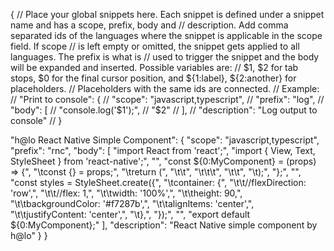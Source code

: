 {
  // Place your global snippets here. Each snippet is defined under a snippet name and has a scope, prefix, body and
  // description. Add comma separated ids of the languages where the snippet is applicable in the scope field. If scope
  // is left empty or omitted, the snippet gets applied to all languages. The prefix is what is
  // used to trigger the snippet and the body will be expanded and inserted. Possible variables are:
  // $1, $2 for tab stops, $0 for the final cursor position, and ${1:label}, ${2:another} for placeholders.
  // Placeholders with the same ids are connected.
  // Example:
  // "Print to console": {
  // 	"scope": "javascript,typescript",
  // 	"prefix": "log",
  // 	"body": [
  // 		"console.log('$1');",
  // 		"$2"
  // 	],
  // 	"description": "Log output to console"
  // }

  "h@lo React Native Simple Component": {
    "scope": "javascript,typescript",
    "prefix": "rnc",
    "body": [
      "import React from 'react';",
      "import { View, Text, StyleSheet } from 'react-native';",
      "",
      "const ${0:MyComponent} = (props) => {",
      "\tconst {} = props;",
      "\treturn (",
      "\t\t<View style={styles.container}>",
      "\t\t\t<Text></Text>",
      "\t\t</View>",
      "\t);",
      "};",
      "",
      "const styles = StyleSheet.create({",
      "\tcontainer: {",
      "\t\t//flexDirection: 'row',",
      "\t\t//flex: 1,",
      "\t\twidth: '100%',",
      "\t\theight: 90,",
      "\t\tbackgroundColor: '#f7287b',",
      "\t\talignItems: 'center',",
      "\t\tjustifyContent: 'center',",
      "\t},",
      "});",
      "",
      "export default ${0:MyComponent};"
    ],
    "description": "React Native simple component by h@lo"
  }
}

